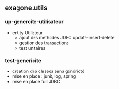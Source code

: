 ## exagone.utils

### up-genercite-utilisateur
* entity Utilisteur
  * ajout des methodes JDBC update-insert-delete
  * gestion des transactions
  * test unitaires

### test-genericite
- creation des classes sans généricté 
- mise en place : junit, log, spring
- mise en place full JDBC